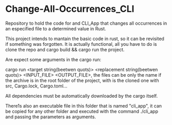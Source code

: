 # Change-All-Occurrences_CLI
Repository to hold the code for and CLI_App that changes all occurrences in an especified file to a determined value in Rust.

This project intends to mantain the basic code in rust, so it can be revisited if something was forgotten.
It is actually functional, all you have to do is clone the repo and cargo build && cargo run the project.

Are expect some arguments in the cargo run:

cargo run <target string(beetwen quots)> <replacement string(beetwen quots)> <INPUT_FILE> <OUTPUT_FILE>, the files can be only the name if the archive is in the root folder of the project, with is the cloned one with src, Cargo.lock, Cargo.toml...

All dependencies must be automatically downloaded by the cargo itself.

There1s also an executable file in this folder that is named "cli_app", it can be copied for any other folder and executed with the command ./cli_app and passing the parameters as arguments.